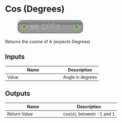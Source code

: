 # Cos (Degrees)

<div align="left" data-full-width="false">

<figure><img src="../../../../.gitbook/assets/Cos_(Degrees).png" alt=""><figcaption></figcaption></figure>

</div>

Returns the cosine of A (expects Degrees)

## Inputs

<table><thead><tr><th width="170">Name</th><th>Description</th></tr></thead><tbody><tr><td>Value</td><td>Angle in degrees</td></tr></tbody></table>

## Outputs

<table><thead><tr><th width="170">Name</th><th>Description</th></tr></thead><tbody><tr><td>Return Value</td><td>cos(x), between -1 and 1</td></tr></tbody></table>

